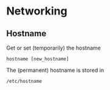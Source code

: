 # Networking

## Hostname

Get or set (temporarily) the hostname

```
hostname [new_hostname]
```

The (permanent) hostname is stored in&#x20;

```
/etc/hostname
```

